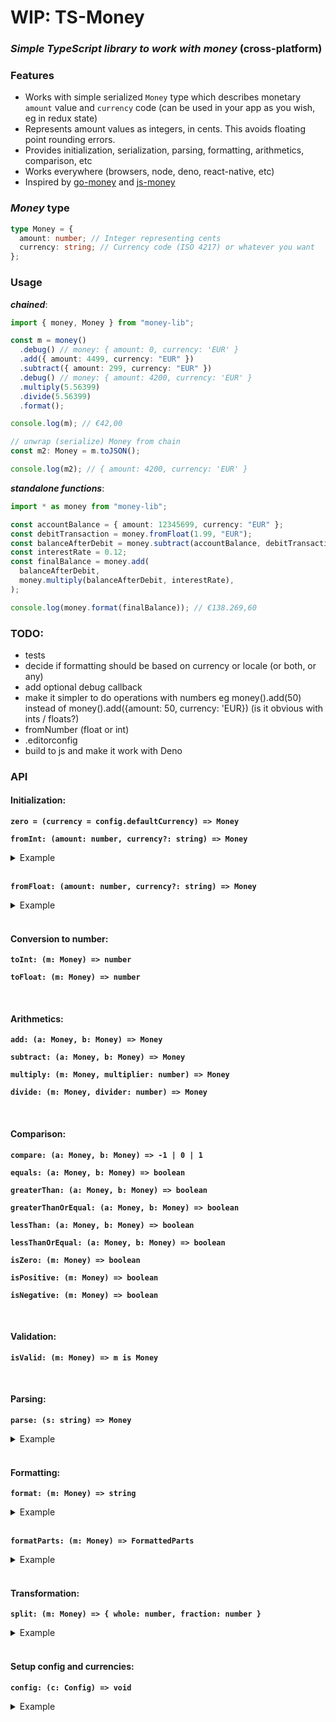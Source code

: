 # WIP: TS-Money

### _Simple TypeScript library to work with money_ (cross-platform)

### Features

- Works with simple serialized `Money` type which describes monetary `amount` value and `currency` code 
  (can be used in your app as you wish, eg in redux state)
- Represents amount values as integers, in cents. This avoids floating point rounding errors.
- Provides initialization, serialization, parsing, formatting, arithmetics, comparison, etc
- Works everywhere (browsers, node, deno, react-native, etc)
- Inspired by [go-money](https://github.com/Rhymond/go-money) and [js-money](https://github.com/davidkalosi/js-money)

### _Money_ type

```ts
type Money = {
  amount: number; // Integer representing cents
  currency: string; // Currency code (ISO 4217) or whatever you want
};
```

### Usage

**_chained_**:

```ts
import { money, Money } from "money-lib";

const m = money()
  .debug() // money: { amount: 0, currency: 'EUR' }
  .add({ amount: 4499, currency: "EUR" })
  .subtract({ amount: 299, currency: "EUR" })
  .debug() // money: { amount: 4200, currency: 'EUR' }
  .multiply(5.56399)
  .divide(5.56399)
  .format();

console.log(m); // €42,00

// unwrap (serialize) Money from chain
const m2: Money = m.toJSON();

console.log(m2); // { amount: 4200, currency: 'EUR' }
```

**_standalone functions_**:

```ts
import * as money from "money-lib";

const accountBalance = { amount: 12345699, currency: "EUR" };
const debitTransaction = money.fromFloat(1.99, "EUR");
const balanceAfterDebit = money.subtract(accountBalance, debitTransaction);
const interestRate = 0.12;
const finalBalance = money.add(
  balanceAfterDebit,
  money.multiply(balanceAfterDebit, interestRate),
);

console.log(money.format(finalBalance)); // €138.269,60
```

### TODO:
- tests
- decide if formatting should be based on currency or locale (or both, or any) 
- add optional debug callback
- make it simpler to do operations with numbers eg money().add(50) instead of money().add({amount: 50, currency: 'EUR}) (is it obvious with ints / floats?)
- fromNumber (float or int)
- .editorconfig
- build to js and make it work with Deno

### API


#### Initialization:

**`zero = (currency = config.defaultCurrency) => Money`**

**`fromInt: (amount: number, currency?: string) => Money`**

<details>
  <summary>Example</summary>

  ```js
  fromInt(4299, 'EUR') -> Money{amount: 4299, currency: "EUR"};
  ```
</details>
<br/>

**`fromFloat: (amount: number, currency?: string) => Money`**

<details>
  <summary>Example</summary>

  ```js
  fromFloat(42.99, 'EUR') -> Money{amount: 4299, currency: "EUR"};
  fromFloat(42.999, 'EUR') -> Money{amount: 4299, currency: "EUR"};
  fromFloat(42.9, 'EUR') -> Money{amount: 4290, currency: "EUR"};
  ``` 
</details>
<br/>

#### Conversion to number:

**`toInt: (m: Money) => number`**

**`toFloat: (m: Money) => number`**

<br/>

#### Arithmetics:

**`add: (a: Money, b: Money) => Money`**

**`subtract: (a: Money, b: Money) => Money`**

**`multiply: (m: Money, multiplier: number) => Money`**

**`divide: (m: Money, divider: number) => Money`**

<br/>

#### Comparison:

**`compare: (a: Money, b: Money) => -1 | 0 | 1`**

**`equals: (a: Money, b: Money) => boolean`**

**`greaterThan: (a: Money, b: Money) => boolean`**

**`greaterThanOrEqual: (a: Money, b: Money) => boolean`**

**`lessThan: (a: Money, b: Money) => boolean`**

**`lessThanOrEqual: (a: Money, b: Money) => boolean`**

**`isZero: (m: Money) => boolean`**

**`isPositive: (m: Money) => boolean`**

**`isNegative: (m: Money) => boolean`**

<br/>

#### Validation:

**`isValid: (m: Money) => m is Money`**

<br/>

#### Parsing:

**`parse: (s: string) => Money`**

<details>
  <summary>Example</summary>

  ```js
  parse("€123.555,99") -> Money{amount: 12355599, currency: "EUR"};

  // default currency
  parse("123.555,99") -> Money{amount: 12355599, currency: "EUR"};

  // comma decimal separator
  parse("€123555,99") -> Money{amount: 12355599, currency: "EUR"};

  // dot decimal separator
  parse("€123555.99") -> Money{amount: 12355599, currency: "EUR"};

  // no fraction digits
  parse("4299") -> Money{amount: 429900, currency: "EUR"};

  // 1 fraction digit
  parse("€123555.1") -> Money{amount: 12355510, currency: "EUR"};

  // more than 2 fraction digits
  parse("€123555.999") -> Money{amount: 12355599, currency: "EUR"};

  // invalid input
  parse("€123555.99") -> Money{amount: 0, currency: "EUR"};
  ```
</details>
<br/>

#### Formatting:

**`format: (m: Money) => string`**

<details>
  <summary>Example</summary>

  ```js
  format({amount: 12355599, currency: 'EUR'}) -> "€123.555,99"
  ```
</details>
<br/>

**`formatParts: (m: Money) => FormattedParts`**

<details>
  <summary>Example</summary>

  ```js
  formatParts({amount: 12355599, currency: 'EUR'}) -> {
    whole: '123555',
    wholeFormatted: '123.555',
    cents: '99',
    currencySymbol: '€',
    decimalSeparator: ',',
  }
  ```
</details>
<br/>

#### Transformation:

**`split: (m: Money) => { whole: number, fraction: number }`**

<details>
  <summary>Example</summary>

  ```js
  split({amount: 4599, currency: 'EUR'}) -> {whole: 45, fraction: 99}
  ```
</details>
<br/>

#### Setup config and currencies:

**`config: (c: Config) => void`**

<details>
  <summary>Example</summary>

  ```ts
  type Config = {
    defaultCurrency?: string;
    currencies?: Array<{
      code: "EUR";
      symbol: "€";
      decimalSeparator: "." | ",";
    }>;
  };

  money.config({
    defaultCurrency: "EUR",
    currencies: [
      {
        code: "EUR",
        symbol: "€",
        decimalSeparator: ",",
      },
      {
        code: "USD",
        symbol: "$",
        decimalSeparator: ".",
      },
    ],
  });
  ```
</details>
